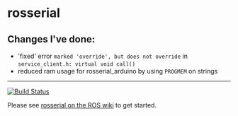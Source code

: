 # rosserial

## Changes I've done:
 - 'fixed' error `marked 'override', but does not override` in `service_client.h: virtual void call()`
 - reduced ram usage for rosserial_arduino by using `PROGMEM` on strings

---

[![Build Status](https://travis-ci.org/ros-drivers/rosserial.svg?branch=melodic-devel)](https://travis-ci.org/ros-drivers/rosserial)

Please see [rosserial on the ROS wiki](http://wiki.ros.org/rosserial) to get started.
